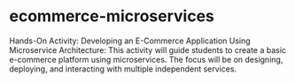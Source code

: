 # ecommerce-microservices
Hands-On Activity: Developing an E-Commerce Application Using Microservice Architecture: This activity will guide students to create a basic e-commerce platform using microservices. The focus will be on designing, deploying, and interacting with multiple independent services.

